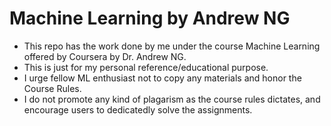 # Machine Learning by Andrew NG

* This repo has the work done by me under the course Machine Learning offered by Coursera by Dr. Andrew NG.
* This is just for my personal reference/educational purpose.
* I urge fellow ML enthusiast not to copy any materials and honor the Course Rules.
* I do not promote any kind of plagarism as the course rules dictates, and encourage users to dedicatedly solve the assignments.